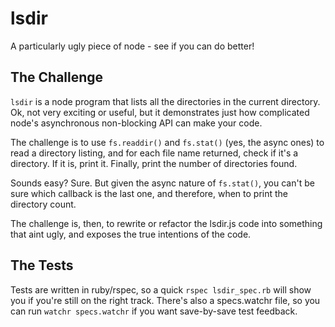 # lsdir

A particularly ugly piece of node - see if you can do better!

## The Challenge

`lsdir` is a node program that lists all the directories in the current directory. Ok, not very exciting or useful, but it demonstrates just how complicated node's asynchronous non-blocking API can make your code.

The challenge is to use `fs.readdir()` and `fs.stat()` (yes, the async ones) to read a directory listing, and for each file name returned, check if it's a directory. If it is, print it. Finally, print the number of directories found.

Sounds easy? Sure. But given the async nature of `fs.stat()`, you can't be sure which callback is the last one, and therefore, when to print the directory count.

The challenge is, then, to rewrite or refactor the lsdir.js code into something that aint ugly, and exposes the true intentions of the code.

## The Tests

Tests are written in ruby/rspec, so a quick `rspec lsdir_spec.rb` will show you if you're still on the right track. There's also a specs.watchr file, so you can run `watchr specs.watchr` if you want save-by-save test feedback.
